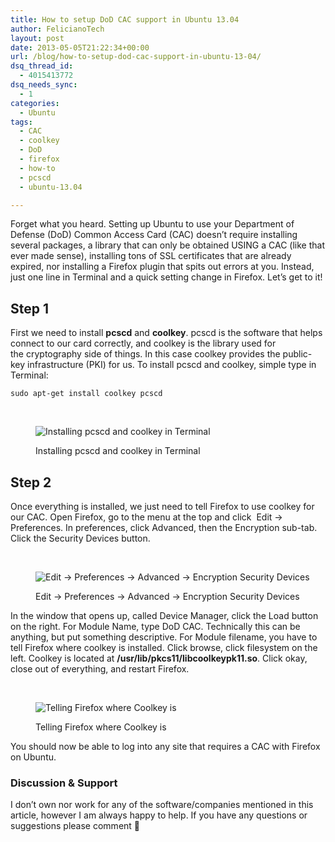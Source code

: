 ```yaml
---
title: How to setup DoD CAC support in Ubuntu 13.04
author: FelicianoTech
layout: post
date: 2013-05-05T21:22:34+00:00
url: /blog/how-to-setup-dod-cac-support-in-ubuntu-13-04/
dsq_thread_id:
  - 4015413772
dsq_needs_sync:
  - 1
categories:
  - Ubuntu
tags:
  - CAC
  - coolkey
  - DoD
  - firefox
  - how-to
  - pcscd
  - ubuntu-13.04

---
```

Forget what you heard. Setting up Ubuntu to use your Department of Defense (DoD) Common Access Card (CAC) doesn&#8217;t require installing several packages, a library that can only be obtained USING a CAC (like that ever made sense), installing tons of SSL certificates that are already expired, nor installing a Firefox plugin that spits out errors at you. Instead, just one line in Terminal and a quick setting change in Firefox. Let&#8217;s get to it!<!--more-->

## Step 1

First we need to install **pcscd** and **coolkey**. pcscd is the software that helps connect to our card correctly, and coolkey is the library used for the cryptography side of things. In this case coolkey provides the public-key infrastructure (PKI) for us. To install pcscd and coolkey, simple type in Terminal:

`sudo apt-get install coolkey pcscd`

&nbsp;<figure id="attachment_193" style="width: 1000px" class="wp-caption aligncenter">

<img class="size-full wp-image-193" alt="Installing pcscd and coolkey in Terminal" src="/assets/img/article/dod-cac-setup-step1.png?resize=640%2C320&#038;ssl=1" srcset="https://i1.wp.com/feliciano.tech/wp-content/uploads/2013/05/dod-cac-setup-step1.png?w=1000&ssl=1 1000w, https://i1.wp.com/feliciano.tech/wp-content/uploads/2013/05/dod-cac-setup-step1.png?resize=300%2C150&ssl=1 300w" sizes="(max-width: 640px) 100vw, 640px" data-recalc-dims="1" /><figcaption class="wp-caption-text">Installing pcscd and coolkey in Terminal</figcaption></figure> 

## Step 2

Once everything is installed, we just need to tell Firefox to use coolkey for our CAC. Open Firefox, go to the menu at the top and click  Edit -> Preferences. In preferences, click Advanced, then the Encryption sub-tab. Click the Security Devices button.

&nbsp;<figure id="attachment_194" style="width: 669px" class="wp-caption aligncenter">

<img class="size-full wp-image-194" alt="Edit -> Preferences -> Advanced -> Encryption Security Devices" src="https://i0.wp.com/felicianotech.com/wp-content/uploads/2013/05/dod-cac-setup-step2-1.png?resize=640%2C599&#038;ssl=1" srcset="https://i2.wp.com/feliciano.tech/wp-content/uploads/2013/05/dod-cac-setup-step2-1.png?w=669&ssl=1 669w, https://i2.wp.com/feliciano.tech/wp-content/uploads/2013/05/dod-cac-setup-step2-1.png?resize=300%2C281&ssl=1 300w" sizes="(max-width: 640px) 100vw, 640px" data-recalc-dims="1" /><figcaption class="wp-caption-text">Edit -> Preferences -> Advanced -> Encryption Security Devices</figcaption></figure> 

In the window that opens up, called Device Manager, click the Load button on the right. For Module Name, type DoD CAC. Technically this can be anything, but put something descriptive. For Module filename, you have to tell Firefox where coolkey is installed. Click browse, click filesystem on the left. Coolkey is located at **/usr/lib/pkcs11/libcoolkeypk11.so**. Click okay, close out of everything, and restart Firefox.

&nbsp;<figure id="attachment_195" style="width: 1071px" class="wp-caption aligncenter">

<img class="size-full wp-image-195" alt="Telling Firefox where Coolkey is" src="https://i1.wp.com/felicianotech.com/wp-content/uploads/2013/05/dod-cac-setup-step2-2.png?resize=640%2C375&#038;ssl=1" srcset="https://i2.wp.com/feliciano.tech/wp-content/uploads/2013/05/dod-cac-setup-step2-2.png?w=1071&ssl=1 1071w, https://i2.wp.com/feliciano.tech/wp-content/uploads/2013/05/dod-cac-setup-step2-2.png?resize=300%2C176&ssl=1 300w, https://i2.wp.com/feliciano.tech/wp-content/uploads/2013/05/dod-cac-setup-step2-2.png?resize=1024%2C599&ssl=1 1024w" sizes="(max-width: 640px) 100vw, 640px" data-recalc-dims="1" /><figcaption class="wp-caption-text">Telling Firefox where Coolkey is</figcaption></figure> 

You should now be able to log into any site that requires a CAC with Firefox on Ubuntu.

### Discussion & Support

I don&#8217;t own nor work for any of the software/companies mentioned in this article, however I am always happy to help. If you have any questions or suggestions please comment 🙂
